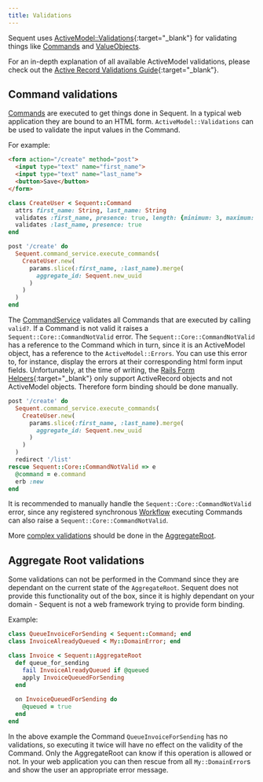 ```yaml
---
title: Validations
---
```


Sequent uses [ActiveModel::Validations](http://api.rubyonrails.org/classes/ActiveModel/Validations.html){:target="_blank"}
for validating things like [Commands](command.html) and [ValueObjects](value-object.html).

For an in-depth explanation of all available ActiveModel validations, please check out the [Active Record Validations Guide](https://guides.rubyonrails.org/active_record_validations.html){:target="_blank"}.

## Command validations

[Commands](command.html) are executed to get things done in Sequent. In a typical web application they are bound
to an HTML form. `ActiveModel::Validations` can be used to validate the input values in the Command.

For example:

```html
<form action="/create" method="post">
  <input type="text" name="first_name">
  <input type="text" name="last_name">
  <button>Save</button>
</form>
```

```ruby
class CreateUser < Sequent::Command
  attrs first_name: String, last_name: String
  validates :first_name, presence: true, length: {minimum: 3, maximum: 100}
  validates :last_name, presence: true
end

post '/create' do
  Sequent.command_service.execute_commands(
    CreateUser.new(
      params.slice(:first_name, :last_name).merge(
        aggregate_id: Sequent.new_uuid
      )
    )
  )
end
```

The [CommandService](command-service.html) validates all Commands that are executed by calling `valid?`. If a Command is not valid
it raises a `Sequent::Core::CommandNotValid` error. The `Sequent::Core::CommandNotValid` has a reference to the Command which in
turn, since it is an ActiveModel object, has a reference to the `ActiveModel::Errors`. You can use this error to, for instance,
display the errors at their corresponding html form input fields. Unfortunately, at the time of writing, the [Rails Form Helpers](https://guides.rubyonrails.org/form_helpers.html){:target="_blank"} only support ActiveRecord objects and not ActiveModel objects. Therefore form binding should be done manually.

```ruby
post '/create' do
  Sequent.command_service.execute_commands(
    CreateUser.new(
      params.slice(:first_name, :last_name).merge(
        aggregate_id: Sequent.new_uuid
      )
    )
  )
  redirect '/list'
rescue Sequent::Core::CommandNotValid => e
  @command = e.command
  erb :new
end
```

It is recommended to manually handle the `Sequent::Core::CommandNotValid` error, 
since any registered synchronous [Workflow](workflow.html) executing Commands 
can also raise a `Sequent::Core::CommandNotValid`.

More [complex validations](#aggregate-root-validations) should be done in the [AggregateRoot](aggregate-root.html).

## Aggregate Root validations

Some validations can not be performed in the Command since they are dependant on the current state of the `AggregateRoot`.
Sequent does not provide this functionality out of the box, since it is highly dependant on your domain - Sequent is not
a web framework trying to provide form binding.

Example:
```ruby
class QueueInvoiceForSending < Sequent::Command; end
class InvoiceAlreadyQueued < My::DomainError; end

class Invoice < Sequent::AggregateRoot
  def queue_for_sending
    fail InvoiceAlreadyQueued if @queued
    apply InvoiceQueuedForSending 
  end
  
  on InvoiceQueuedForSending do
    @queued = true
  end
end
```
In the above example the Command `QueueInvoiceForSending` has no validations, so executing it twice will have no effect
 on the validity of the Command. Only the AggregateRoot can know if this operation is allowed or not.
In your web application you can then rescue from all `My::DomainError`s and show the user
an appropriate error message.
